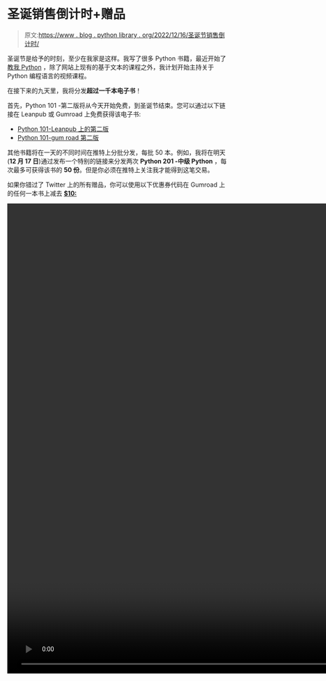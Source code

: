 # 圣诞销售倒计时+赠品

> 原文:[https://www . blog . python library . org/2022/12/16/圣诞节销售倒计时/](https://www.blog.pythonlibrary.org/2022/12/16/countdown-to-christmas-sale-giveaway/)

圣诞节是给予的时刻，至少在我家是这样。我写了很多 Python 书籍，最近开始了[教我 Python](https://www.teachmepython.com/) ，除了网站上现有的基于文本的课程之外，我计划开始主持关于 Python 编程语言的视频课程。

在接下来的九天里，我将分发**超过一千本电子书**！

首先，Python 101 -第二版将从今天开始免费，到圣诞节结束。您可以通过以下链接在 Leanpub 或 Gumroad 上免费获得该电子书:

*   [Python 101-Leanpub 上的第二版](https://leanpub.com/py101/c/xmas2022)
*   [Python 101-gum road 第二版](https://driscollis.gumroad.com/l/pypy101/xmas2022)

其他书籍将在一天的不同时间在推特上分批分发，每批 50 本。例如，我将在明天(**12 月 17 日**)通过发布一个特别的链接来分发两次 **Python 201 -中级 Python** ，每次最多可获得该书的 **50 份**。但是你必须在推特上关注我才能得到这笔交易。

如果你错过了 Twitter 上的所有赠品，你可以使用以下优惠券代码在 Gumroad 上的任何一本书上减去 [**$10:**](https://driscollis.gumroad.com/)

<video class="wp-video-shortcode" id="video-11768-1" width="1920" height="1080" loop="1" autoplay="1" preload="metadata" controls="controls"><source type="video/mp4" src="https://www.blog.pythonlibrary.org/wp-content/uploads/2022/12/Get-10-off-Coupon-christmas22.mp4?_=1">[https://www.blog.pythonlibrary.org/wp-content/uploads/2022/12/Get-10-off-Coupon-christmas22.mp4](https://www.blog.pythonlibrary.org/wp-content/uploads/2022/12/Get-10-off-Coupon-christmas22.mp4)</video>